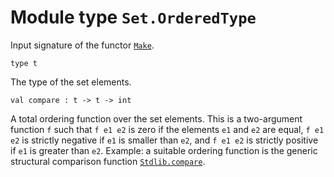 # Module type `Set.OrderedType`
Input signature of the functor [`Make`](./Stdlib-MoreLabels-Set-Make.md).
```
type t
```
The type of the set elements.
```
val compare : t -> t -> int
```
A total ordering function over the set elements. This is a two-argument function `f` such that `f e1 e2` is zero if the elements `e1` and `e2` are equal, `f e1 e2` is strictly negative if `e1` is smaller than `e2`, and `f e1 e2` is strictly positive if `e1` is greater than `e2`. Example: a suitable ordering function is the generic structural comparison function [`Stdlib.compare`](./Stdlib.md#val-compare).